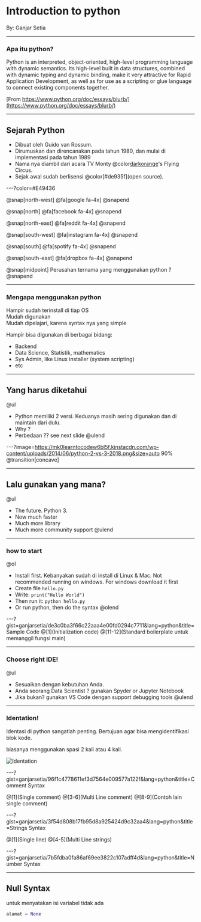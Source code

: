 # Introduction to python

By: Ganjar Setia

---

### Apa itu python?

Python is an interpreted, object-oriented, high-level programming language with dynamic semantics. Its high-level built in data structures, combined with dynamic typing and dynamic binding, make it very attractive for Rapid Application Development, as well as for use as a scripting or glue language to connect existing components together.

[From https://www.python.org/doc/essays/blurb/](https://www.python.org/doc/essays/blurb/)

---

## Sejarah Python

- Dibuat oleh Guido van Rossum.
- Dirumuskan dan direncanakan pada tahun 1980, dan mulai di implementasi pada tahun 1989
- Nama nya diambil dari acara TV Monty @color[darkorange](Python)'s Flying Circus.
- Sejak awal sudah berlisensi @color[#de935f](open source).

---?color=#E49436

@snap[north-west]
@fa[google fa-4x]
@snapend

@snap[north]
@fa[facebook fa-4x]
@snapend

@snap[north-east]
@fa[reddit fa-4x]
@snapend

@snap[south-west]
@fa[instagram fa-4x]
@snapend

@snap[south]
@fa[spotify fa-4x]
@snapend

@snap[south-east]
@fa[dropbox fa-4x]
@snapend

@snap[midpoint]
Perusahan ternama yang menggunakan python ?
@snapend

---

### Mengapa menggunakan python

Hampir sudah terinstall di tiap OS
<br>
Mudah digunakan
<br>
Mudah dipelajari, karena syntax nya yang simple
<br>

Hampir bisa digunakan di berbagai bidang:
<br>
- Backend
- Data Science, Statistik, mathematics
- Sys Admin, like Linux installer (system scripting)
- etc

---

## Yang harus diketahui

@ul
- Python memiliki 2 versi. Keduanya masih sering digunakan dan di maintain dari dulu.
- Why ?
- Perbedaan ?? see next slide
@ulend

---?image=https://mk0learntocodew6bl5f.kinstacdn.com/wp-content/uploads/2014/06/python-2-vs-3-2018.png&size=auto 90%
@transition[concave]

---

## Lalu gunakan yang mana?

@ul
- The future. Python 3.
- Now much faster
- Much more library
- Much more community support
@ulend

---

### how to start
@ol
- Install first. Kebanyakan sudah di install di Linux & Mac. Not recommended running on windows. For windows download it first
- Create file `hello.py`
- Write: `print("Hello World")`
- Then run it: `python hello.py`
- Or run python, then do the syntax
@olend

---?gist=ganjarsetia/de3c0ba3f66c22aaa4e00fd0294c7711&lang=python&title=Sample Code
@[1](Initialization code)
@[11-12](Standard boilerplate untuk memanggil fungsi main)

---
### Choose right IDE!

@ul
- Sesuaikan dengan kebutuhan Anda.
- Anda seorang Data Scientist ? gunakan Spyder or Jupyter Notebook
- Jika bukan? gunakan VS Code dengan support debugging tools
@ulend

---

### Identation!

Identasi di python sangatlah penting. Bertujuan agar bisa mengidentifikasi blok kode.

biasanya menggunakan spasi 2 kali atau 4 kali.

![Identation](https://d33wubrfki0l68.cloudfront.net/6d38cb172315d30651c04f053ba5f834aa2f513a/3f439/img/python/sintaks/blok-program-python.png)

---?gist=ganjarsetia/96f1c4778611ef3d7564e009577a122f&lang=python&title=Comment Syntax

@[1](Single comment)
@[3-6](Multi Line comment)
@[8-9](Contoh lain single comment)

---?gist=ganjarsetia/3f54d808b17fb95d8a925424d9c32aa4&lang=python&title=Strings Syntax

@[1](Single line)
@[4-5](Multi Line strings)

---?gist=ganjarsetia/7b5fdba0fa86af69ee3822c107adff4d&lang=python&title=Number Syntax

---

## Null Syntax

untuk menyatakan isi variabel tidak ada

```python
alamat = None
```
